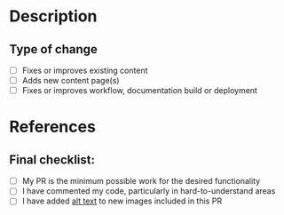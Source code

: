 # Description
<!-- What does this pull request (PR) do? Why is it necessary? -->
<!-- Tell us about your new content, improvement, or fix! -->
<!-- If you can, please add an image, or an animation "An image is worth a thousand words!" -->
<!-- You can use https://www.cockos.com/licecap/ or similar to create animations -->

## Type of change
<!-- Please delete options that are not relevant. -->
- [ ] Fixes or improves existing content
- [ ] Adds new content page(s)
- [ ] Fixes or improves workflow, documentation build or deployment

# References
<!-- What resources, documentation, and guides were used in the creation of this PR? -->
<!-- If this is a fix or otherwise resolves an issue, reference it here with "closes #(issue)" -->

## Final checklist:
- [ ] My PR is the minimum possible work for the desired functionality
- [ ] I have commented my code, particularly in hard-to-understand areas
- [ ] I have added [alt text](https://webaim.org/techniques/alttext/) to new images included in this PR